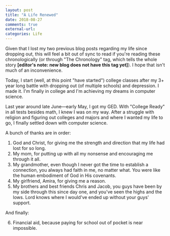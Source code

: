 ```yaml
---
layout: post
title: "A Life Renewed"
date: 2018-08-27
comments: true
external-url:
categories: Life
---
```


Given that I lost my two previous blog posts regarding my life since dropping out, this will feel a bit out of sync to read if you're reading these chronologically (or through "The Chronology" tag, which tells the whole story **[editor's note: new blog does not have this tag yet]**). I hope that isn't much of an inconvenience.

Today, I start (well, at this point "have started") college classes after my 3+ year long battle with dropping out (of multiple schools) and depression. I made it. I'm finally in college and I'm achieving my dreams in computer science.

Last year around late June&mdash;early May, I got my GED. With "College Ready" in all tests besides math, I knew I was on my way. After a struggle with religion and figuring out colleges and majors and where I wanted my life to go, I finally settled down with computer science.

A bunch of thanks are in order:

1. God and Christ, for giving me the strength and direction that my life had lost for so long.
2. My mom, for putting up with all my nonsense and encouraging me through it all.
3. My grandmother, even though I never got the time to establish a connection, you always had faith in me, no matter what. You were like the human embodiment of God in His covenants.
4. My girlfriend, Amira, for giving me a reason.
5. My brothers and best friends Chris and Jacob, you guys have been by my side through this since day one, and you've seen the highs and the lows. Lord knows where I would've ended up without your guys' support.

And finally:

6. Financial aid, because paying for school out of pocket is near impossible.